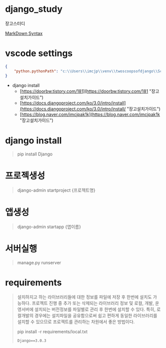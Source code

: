 # django_study
장고스터디

[MarkDown Syntax](https://simhyejin.github.io/2016/06/30/Markdown-syntax/ "MarkDown Syntax")

# vscode settings
```json
{
    "python.pythonPath": "c:\\Users\\imcjp\\venv\\twoscoopsofdjango\\Scripts\\python.exe"
}
```


* django install
  * [https://doorbw.tistory.com/181](https://doorbw.tistory.com/181 "장고설치가이드")
  * [https://docs.djangoproject.com/ko/3.0/intro/install](https://docs.djangoproject.com/ko/3.0/intro/install/ "장고설치가이드")
  * [https://blog.naver.com/imcjpak1k](https://blog.naver.com/imcjpak1k "장고설치가이드")


# django install
> pip install Django

# 프로젝생성
> django-admin startproject {프로젝트명}
> 

# 앱생성
> django-admin startapp {앱이름}
> 

# 서버실행
> manage.py runserver


# requirements
> 설치하지고 하는 라이브러리들에 대한 정보를 파일에 저장 후 한번에 설치도 가능하다.
> 프로젝트 진행 중 추가 또는 삭제되는 라이브러리 정보 및 로컬, 개발, 운영서버에 설치되는 버전정보를
> 파일별로 관리 후 한번에 설치할 수 있다.
> 특히, 로컬개발의 경우에는 설치파일을 공유함으로써 쉽고 편하게 동일한 라이브러리를 설치할 수 있으므로
> 프로젝트를 관리하는 차원에서 좋은 방법이다.
> 
> pip install -r requirements/local.txt
> ```txt
> Django==3.0.3
> ```